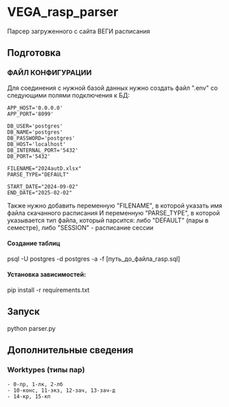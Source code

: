 # VEGA_rasp_parser

Парсер загруженного с сайта ВЕГИ расписания

## Подготовка

### ФАЙЛ КОНФИГУРАЦИИ

Для соединения с нужной базой данных нужно создать файл ".env" со следующими полями подключения к БД:

```
APP_HOST='0.0.0.0'
APP_PORT='8099'

DB_USER='postgres'
DB_NAME='postgres'
DB_PASSWORD='postgres'
DB_HOST='localhost'
DB_INTERNAL_PORT='5432'
DB_PORT='5432'

FILENAME="2024autD.xlsx"
PARSE_TYPE="DEFAULT"

START_DATE="2024-09-02"
END_DATE="2025-02-02"
```

Также нужно добавить переменную "FILENAME", в которой указать имя файла скачанного расписания
И переменную "PARSE_TYPE", в которой указывается тип файла, который парсится:
    либо "DEFAULT" (пары в семестре), либо "SESSION" - расписание сессии


#### Создание таблиц

psql -U postgres -d postgres -a -f [путь_до_файла_rasp.sql]

#### Установка зависимостей:

pip install -r requirements.txt


## Запуск

python parser.py

## Дополнительные сведения

### Worktypes (типы пар)

    - 0-пр, 1-лк, 2-лб
    - 10-конс, 11-экз, 12-зaч, 13-зaч-д
    - 14-кр, 15-кп
